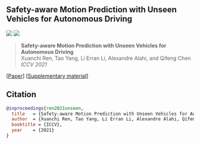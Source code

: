 ## Safety-aware Motion Prediction with Unseen Vehicles for Autonomous Driving

<a href="https://arxiv.org/abs/2102.10543"><img src="https://img.shields.io/badge/arXiv-2102.10543-b31b1b.svg"></a>
<a href="https://opensource.org/licenses/MIT"><img src="https://img.shields.io/badge/License-MIT-yellow.svg"></a>

> **Safety-aware Motion Prediction with Unseen Vehicles for Autonomous Driving** <br>
> Xuanchi Ren, Tao Yang, Li Erran Li, Alexandre Alahi, and Qifeng Chen<br>
> *ICCV 2021*<br>
> 
[[Paper]()]
[[Supplementary material]()]


## Citation
```bibtex
@inproceedings{ren2021unseen,
  title   = {Safety-aware Motion Prediction with Unseen Vehicles for Autonomous Driving},
  author  = {Xuanchi Ren, Tao Yang, Li Erran Li, Alexandre Alahi, Qifeng Che},
  booktitle = {ICCV},
  year    = {2021}
}
```
